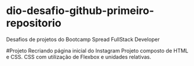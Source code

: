 # dio-desafio-github-primeiro-repositorio
Desafios de projetos do Bootcamp Spread FullStack Developer

#Projeto Recriando página inicial do Instagram
Projeto composto de HTML e CSS. CSS com utilização de Flexbox e unidades relativas.
